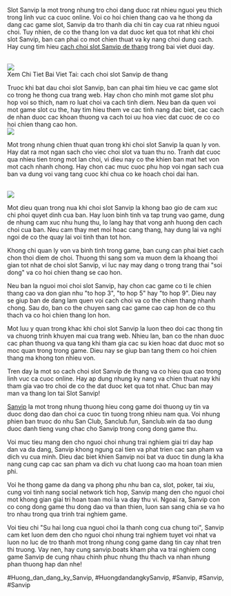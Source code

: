 <p>
Slot Sanvip la mot trong nhung tro choi dang duoc rat nhieu nguoi yeu thich trong linh vuc ca cuoc online. Voi co hoi chien thang cao va he thong da dang cac game slot, Sanvip da tro thanh dia chi tin cay cua rat nhieu nguoi choi. Tuy nhien, de co the thang lon va dat duoc ket qua tot nhat khi choi slot Sanvip, ban can phai co mot chien thuat va ky nang choi dung cach. Hay cung tim hieu <a href="https://sanvip.boats/cach-choi-slot-de-thang/">cach choi slot Sanvip de thang</a> trong bai viet duoi day.
</p><br><img src="https://sanvip.boats/wp-content/uploads/2025/02/game-slot-la-gi.webp"></br>
Xem Chi Tiet Bai Viet Tai: cach choi slot Sanvip de thang<p>
Truoc khi bat dau choi slot Sanvip, ban can phai tim hieu ve cac game slot co trong he thong cua trang web. Hay chon cho minh mot game slot phu hop voi so thich, nam ro luat choi va cach tinh diem. Neu ban da quen voi mot game slot cu the, hay tim hieu them ve cac tinh nang dac biet, cac cach de nhan duoc cac khoan thuong va cach toi uu hoa viec dat cuoc de co co hoi chien thang cao hon.
<br><img src="https://sanvip.boats/wp-content/uploads/2025/02/tan-dung-cac-uu-dai.webp"></br><p>
Mot trong nhung chien thuat quan trong khi choi slot Sanvip la quan ly von. Hay dat ra mot ngan sach cho viec choi slot va tuan thu no. Tranh dat cuoc qua nhieu tien trong mot lan choi, vi dieu nay co the khien ban mat het von mot cach nhanh chong. Hay chon cac muc cuoc phu hop voi ngan sach cua ban va dung voi vang tang cuoc khi chua co ke hoach choi dai han.
</p><br><img src="https://sanvip.boats/wp-content/uploads/2025/02/nam-vung-luat-choi-slot.webp"></br><p>
Mot dieu quan trong nua khi choi slot Sanvip la khong bao gio de cam xuc chi phoi quyet dinh cua ban. Hay luon binh tinh va tap trung vao game, dung de nhung cam xuc nhu hung thu, lo lang hay that vong anh huong den cach choi cua ban. Neu cam thay met moi hoac cang thang, hay dung lai va nghi ngoi de co the quay lai voi tinh than tot hon.
<p>
Khong chi quan ly von va binh tinh trong game, ban cung can phai biet cach chon thoi diem de choi. Thuong thi sang som va muon dem la khoang thoi gian tot nhat de choi slot Sanvip, vi luc nay may dang o trong trang thai "soi dong" va co hoi chien thang se cao hon.
</p><p>
Neu ban la nguoi moi choi slot Sanvip, hay chon cac game co ti le chien thang cao va don gian nhu "to hop 3", "to hop 5" hay "to hop 9". Dieu nay se giup ban de dang lam quen voi cach choi va co the chien thang nhanh chong. Sau do, ban co the chuyen sang cac game cao cap hon de co thu thach va co hoi chien thang lon hon.
<p>
Mot luu y quan trong khac khi choi slot Sanvip la luon theo doi cac thong tin va chuong trinh khuyen mai cua trang web. Nhieu lan, ban co the nhan duoc cac phan thuong va qua tang khi tham gia cac su kien hoac dat duoc mot so moc quan trong trong game. Dieu nay se giup ban tang them co hoi chien thang ma khong ton nhieu von.
</p><p>
Tren day la mot so cach choi slot Sanvip de thang va co hieu qua cao trong linh vuc ca cuoc online. Hay ap dung nhung ky nang va chien thuat nay khi tham gia vao tro choi de co the dat duoc ket qua tot nhat. Chuc ban may man va thang lon tai Slot Sanvip!
</p><p><a href="https://sanvip.boats/">Sanvip</a> la mot trong nhung thuong hieu cong game doi thuong uy tin va duoc dong dao dan choi ca cuoc tin tuong trong nhieu nam qua. Voi nhung phien ban truoc do nhu San Club, Sanclub.fun, Sanclub.win da tao dung duoc danh tieng vung chac cho Sanvip trong cong dong game thu.

Voi muc tieu mang den cho nguoi choi nhung trai nghiem giai tri day hap dan va da dang, Sanvip khong ngung cai tien va phat trien cac san pham va dich vu cua minh. Dieu dac biet khien Sanvip noi bat va duoc tin dung la kha nang cung cap cac san pham va dich vu chat luong cao ma hoan toan mien phi.

Voi he thong game da dang va phong phu nhu ban ca, slot, poker, tai xiu, cung voi tinh nang social network tich hop, Sanvip mang den cho nguoi choi mot khong gian giai tri hoan toan moi la va day thu vi. Ngoai ra, Sanvip con co cong dong game thu dong dao va than thien, luon san sang chia se va ho tro nhau trong qua trinh trai nghiem game.

Voi tieu chi "Su hai long cua nguoi choi la thanh cong cua chung toi", Sanvip cam ket luon dem den cho nguoi choi nhung trai nghiem tuyet voi nhat va luon no luc de tro thanh mot trong nhung cong game dang tin cay nhat tren thi truong. Vay nen, hay cung sanvip.boats kham pha va trai nghiem cong game Sanvip de cung nhau chinh phuc nhung thu thach va nhan nhung phan thuong hap dan nhe!</p>
#Huong_dan_dang_ky_Sanvip, #HuongdandangkySanvip, #Sanvip, #Sanvip, #Sanvip
